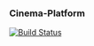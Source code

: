 ### Cinema-Platform
[![Build Status](https://travis-ci.com/ShuaiJunlan/cinema-platform.svg?branch=master)](https://travis-ci.com/ShuaiJunlan/cinema-platform)